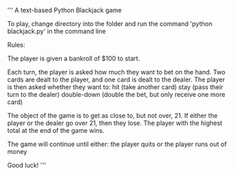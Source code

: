 '''
A text-based Python Blackjack game

To play, change directory into the folder and run the command 'python blackjack.py' in the command line

Rules:

The player is given a bankroll of $100 to start. 

Each turn, the player is asked how much they want to bet on the hand.
Two cards are dealt to the player, and one card is dealt to the dealer.
The player is then asked whether they want to:
	hit (take another card)
	stay (pass their turn to the dealer)
	double-down (double the bet, but only receive one more card)

The object of the game is to get as close to, but not over, 21.
If either the player or the dealer go over 21, then they lose.
The player with the highest total at the end of the game wins.

The game will continue until either: the player quits or the player runs out of money

Good luck!
'''